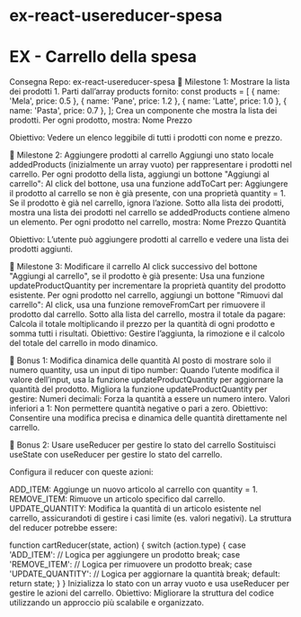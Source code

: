 # ex-react-usereducer-spesa

<h1>EX - Carrello della spesa</h1>
Consegna
Repo: ex-react-usereducer-spesa
📌 Milestone 1: Mostrare la lista dei prodotti
1. Parti dall’array products fornito:
const products = [
  { name: 'Mela', price: 0.5 },
  { name: 'Pane', price: 1.2 },
  { name: 'Latte', price: 1.0 },
  { name: 'Pasta', price: 0.7 },
];
Crea un componente che mostra la lista dei prodotti.
Per ogni prodotto, mostra:
Nome
Prezzo

Obiettivo: Vedere un elenco leggibile di tutti i prodotti con nome e prezzo.

📌 Milestone 2: Aggiungere prodotti al carrello
Aggiungi uno stato locale addedProducts (inizialmente un array vuoto) per rappresentare i prodotti nel carrello.
Per ogni prodotto della lista, aggiungi un bottone "Aggiungi al carrello":
Al click del bottone, usa una funzione addToCart per:
Aggiungere il prodotto al carrello se non è già presente, con una proprietà quantity = 1.
Se il prodotto è già nel carrello, ignora l’azione.
Sotto alla lista dei prodotti, mostra una lista dei prodotti nel carrello se addedProducts contiene almeno un elemento.
Per ogni prodotto nel carrello, mostra:
Nome
Prezzo
Quantità

Obiettivo: L’utente può aggiungere prodotti al carrello e vedere una lista dei prodotti aggiunti.

📌 Milestone 3: Modificare il carrello
Al click successivo del bottone "Aggiungi al carrello", se il prodotto è già presente:
Usa una funzione updateProductQuantity per incrementare la proprietà quantity del prodotto esistente.
Per ogni prodotto nel carrello, aggiungi un bottone "Rimuovi dal carrello":
Al click, usa una funzione removeFromCart per rimuovere il prodotto dal carrello.
Sotto alla lista del carrello, mostra il totale da pagare:
Calcola il totale moltiplicando il prezzo per la quantità di ogni prodotto e somma tutti i risultati.
Obiettivo: Gestire l’aggiunta, la rimozione e il calcolo del totale del carrello in modo dinamico.

🎯 Bonus 1: Modifica dinamica delle quantità
Al posto di mostrare solo il numero quantity, usa un input di tipo number:
Quando l’utente modifica il valore dell’input, usa la funzione updateProductQuantity per aggiornare la quantità del prodotto.
Migliora la funzione updateProductQuantity per gestire:
Numeri decimali: Forza la quantità a essere un numero intero.
Valori inferiori a 1: Non permettere quantità negative o pari a zero.
Obiettivo: Consentire una modifica precisa e dinamica delle quantità direttamente nel carrello.

🎯 Bonus 2: Usare useReducer per gestire lo stato del carrello
Sostituisci useState con useReducer per gestire lo stato del carrello.

Configura il reducer con queste azioni:

ADD_ITEM: Aggiunge un nuovo articolo al carrello con quantity = 1.
REMOVE_ITEM: Rimuove un articolo specifico dal carrello.
UPDATE_QUANTITY: Modifica la quantità di un articolo esistente nel carrello, assicurandoti di gestire i casi limite (es. valori negativi).
La struttura del reducer potrebbe essere:

function cartReducer(state, action) {
  switch (action.type) {
    case 'ADD_ITEM':
      // Logica per aggiungere un prodotto
      break;
    case 'REMOVE_ITEM':
      // Logica per rimuovere un prodotto
      break;
    case 'UPDATE_QUANTITY':
      // Logica per aggiornare la quantità
      break;
    default:
      return state;
  }
}
Inizializza lo stato con un array vuoto e usa useReducer per gestire le azioni del carrello.
Obiettivo: Migliorare la struttura del codice utilizzando un approccio più scalabile e organizzato.


